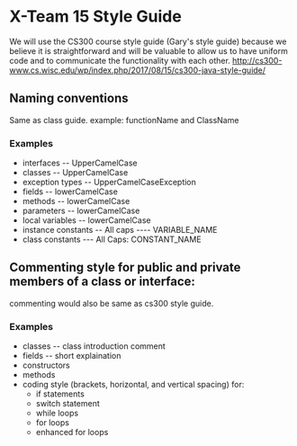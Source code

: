 # X-Team 15 Style Guide
We will use the CS300 course style guide (Gary's style guide) because we believe it is straightforward and will be valuable to allow us to have uniform code and to communicate the functionality with each other.  http://cs300-www.cs.wisc.edu/wp/index.php/2017/08/15/cs300-java-style-guide/

## Naming conventions
Same as class guide.
example:
functionName and ClassName
### Examples
* interfaces -- UpperCamelCase
* classes -- UpperCamelCase
* exception types -- UpperCamelCaseException
* fields -- lowerCamelCase
* methods   -- lowerCamelCase
* parameters   -- lowerCamelCase
* local variables  -- lowerCamelCase
* instance constants  -- All caps ---- VARIABLE_NAME
* class constants   --- All Caps: CONSTANT_NAME

## Commenting style for public and private members of a class or interface:

commenting would also be same as cs300 style guide. 

### Examples

* classes   -- class introduction comment
* fields   -- short explaination
* constructors  
* methods
* coding style (brackets, horizontal, and vertical spacing) for:
  * if statements
  * switch statement
  * while loops
  * for loops
  * enhanced for loops
